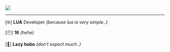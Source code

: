<a href="https://github.com/anuraghazra/github-readme-stats">
<img align="center" src="https://github-readme-stats.vercel.app/api?username=Extra-MunDane&show_icons=true&theme=github_dark" />
</a>

----------------------------------------------------------------

[🌐] **LUA** Developer *(because lua is very simple..)*

[🕙] **16** *(hehe)*

[🥱] **Lazy hobo** *(don't expect much..)*
